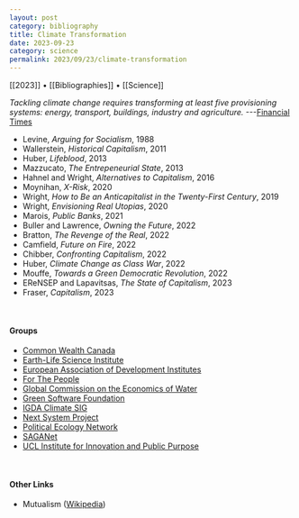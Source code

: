 ```yaml
---
layout: post
category: bibliography
title: Climate Transformation
date: 2023-09-23
category: science
permalink: 2023/09/23/climate-transformation
---
```


[[2023]] • [[Bibliographies]] • [[Science]]

*Tackling climate change requires transforming at least five provisioning systems: energy, transport, buildings, industry and agriculture.* ---[Financial Times](https://www.ft.com/content/54237547-4e83-471c-8dd1-8a8dcebc0382)

* Levine, *Arguing for Socialism*, 1988
* Wallerstein, *Historical Capitalism*, 2011
* Huber, *Lifeblood*, 2013
* Mazzucato, *The Entrepeneurial State*, 2013
* Hahnel and Wright, *Alternatives to Capitalism*, 2016
* Moynihan, *X-Risk*, 2020
* Wright, *How to Be an Anticapitalist in the Twenty-First Century*, 2019
* Wright, *Envisioning Real Utopias*, 2020
* Marois, *Public Banks*, 2021
* Buller and Lawrence, *Owning the Future*, 2022
* Bratton, *The Revenge of the Real*, 2022
* Camfield, *Future on Fire*, 2022
* Chibber, *Confronting Capitalism*, 2022
* Huber, *Climate Change as Class War*, 2022
* Mouffe, *Towards a Green Democratic Revolution*, 2022
* EReNSEP and Lapavitsas, *The State of Capitalism*, 2023
* Fraser, *Capitalism*, 2023

<br>


#### Groups

* [Common Wealth Canada](https://www.commonwealth.ca/)
* [Earth-Life Science Institute](https://www.elsi.jp/en/)
* [European Association of Development Institutes](https://www.eadi.org/)
* [For The People](https://www.librariesforthepeople.org/)
* [Global Commission on the Economics of Water](https://watercommission.org/)
* [Green Software Foundation](https://greensoftware.foundation/projects/)
* [IGDA Climate SIG](https://igda.org/sigs/climate/)
* [Next System Project](https://thenextsystem.org/)
* [Political Ecology Network](https://politicalecologynetwork.org/)
* [SAGANet](https://www.saganet.org/)
* [UCL Institute for Innovation and Public Purpose](https://www.ucl.ac.uk/bartlett/public-purpose/ucl-institute-innovation-and-public-purpose)

<br>


#### Other Links

* Mutualism ([Wikipedia](https://en.m.wikipedia.org/wiki/Mutualism_(economic_theory)))
